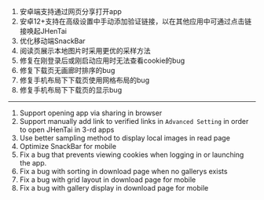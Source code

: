 1. 安卓端支持通过网页分享打开app
2. 安卓12+支持在高级设置中手动添加验证链接，以在其他应用中可通过点击链接唤起JHenTai
3. 优化移动端SnackBar
4. 阅读页展示本地图片时采用更优的采样方法
5. 修复在刚登录后或刚启动应用时无法查看cookie的bug
6. 修复下载页无画廊时排序的bug
7. 修复手机布局下下载页使用网格布局的bug
8. 修复手机布局下下载页的显示bug

------------------------------------------------------------------------------------------

1. Support opening app via sharing in browser
2. Support manually add link to verified links in `Advanced Setting` in order to open JHenTai in 3-rd apps
3. Use better sampling method to display local images in read page
4. Optimize SnackBar for mobile
5. Fix a bug that prevents viewing cookies when logging in or launching the app.
6. Fix a bug with sorting in download page when no gallerys exists
7. Fix a bug with grid layout in download page for mobile
8. Fix a bug with gallery display in download page for mobile
